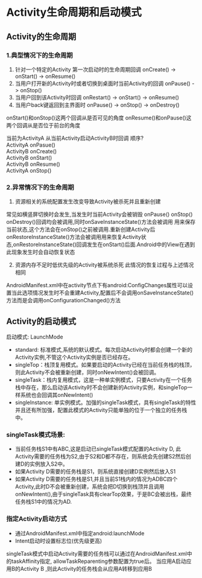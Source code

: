 # **Activity生命周期和启动模式**
## Activity的生命周期
### 1.典型情况下的生命周期



1. 针对一个特定的Activity 第一次启动时的生命周期回调 onCreate() -> onStart() -> onResume()
2. 当用户打开新的Activity时或者切换到桌面时当前Activity的回调 onPause() -> onStop()
3. 当用户回到该Activity时回调 onRestart() -> onStart() -> onResume()
4. 当用户back键返回到主界面时 onPause() -> onStop() -> onDestroy()

onStart()和onStop()这两个回调从是否可见的角度
onResume()和onPause()这两个回调从是否位于前台的角度

当前为ActivityA 从当前Activity启动ActivityB时回调 顺序?   
ActivityA onPasue()  
ActivityB onCreate()  
ActivityB onStart()  
ActivityB onResume()  
ActivityA onStop()

### 2.异常情况下的生命周期
1. 资源相关的系统配置发生改变导致Activity被杀死并且重新创建 
    
  常见如横竖屏切换时会发生,当发生时当前Activity会被销毁 onPause() onStop() onDestroy()回调均会被调用,同时onSaveInstanceState()方法会被调用 用来保存当前状态,这个方法会在onStop()之前被调用.重新创建Activity后onRestoreInstanceState()方法会被调用用来恢复Activity状态,onRestoreInstanceState()回调发生在onStart()后面.Android中的View在遇到此现象发生时会自动恢复状态

2. 资源内存不足时低优先级的Activity被系统杀死
   此情况的恢复过程与上述情况相同

AndroidManifest.xml中在activity节点下有android:ConfigChanges属性可以设置当此选项情况发生时不会重建Activity,配置后不会调用onSaveInstanceState()方法而是会调用onConfigurationChanged()方法

## Activity的启动模式
启动模式: LaunchMode

- standard: 标准模式,系统的默认模式。每次启动Activity时都会创建一个新的Activity实例,不管这个Activity实例是否已经存在。
- singleTop：栈顶复用模式。如果要启动的Activity已经在当前任务栈的栈顶，则此Activity不会被重新创建，同时onNewIntent()会被回调。
- singleTask：栈内复用模式，这是一种单实例模式，只要Activity在一个任务栈中存在，那么启动该Activity时不会创建新的Activity实例，和singleTop一样系统也会回调其onNewIntent()
- singleInstance: 单实例模式。加强的singleTask模式，具有singleTask的特性并且还有所加强，配置此模式的Activity只能单独的位于一个独立的任务栈中。

### singleTask模式场景:
  - 当前任务栈S1中有ABC,这是启动已singleTask模式配置的Activity D, 此Activity需要的任务栈为S2,由于S2和D都不存在，则系统会先创建S2然后创建D的实例放入S2中。
  - 如果Activity D需要的任务栈是S1，则系统直接创建D实例然后放入S1
  - 如果Activity D需要的任务栈是S1,并且当前S1栈内的情况为ADBC四个Activity,此时D不会被重新创建，系统会把D切换到栈顶并且调用onNewIntent(),由于singleTask具有clearTop效果，于是BC会被出栈，最终任务栈S1中的情况为AD.

### 指定Activity启动方式
  - 通过AndroidManifest.xml中指定android:launchMode
  - Intent启动时设置标志位(优先级更高)

singleTask模式中启动Activity需要的任务栈可以通过在AndroidManifest.xml中的taskAffinity指定, allowTaskReparenting参数配置为true后。
当应用A启动应用B的Activity B ,则此Activity的任务栈会从应用A转移到应用B